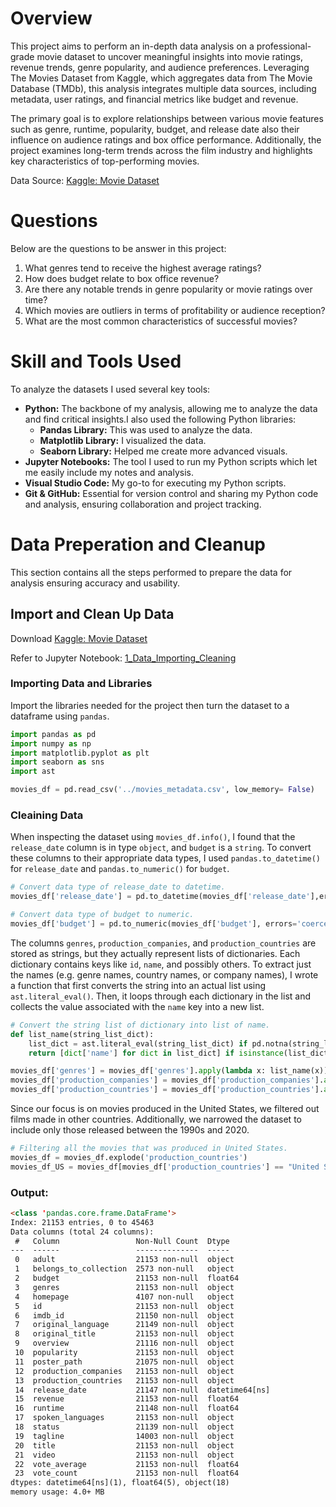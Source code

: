 # Overview
This project aims to perform an in-depth data analysis on a professional-grade movie dataset to uncover meaningful insights into movie ratings, revenue trends, genre popularity, and audience preferences. Leveraging The Movies Dataset from Kaggle, which aggregates data from The Movie Database (TMDb), this analysis integrates multiple data sources, including metadata, user ratings, and financial metrics like budget and revenue.

The primary goal is to explore relationships between various movie features such as genre, runtime, popularity, budget, and release date also their influence on audience ratings and box office performance. Additionally, the project examines long-term trends across the film industry and highlights key characteristics of top-performing movies.

Data Source: [Kaggle: Movie Dataset](https://www.kaggle.com/datasets/rounakbanik/the-movies-dataset)

# Questions

Below are the questions to be answer in this project:
1. What genres tend to receive the highest average ratings?
2. How does budget relate to box office revenue?
3. Are there any notable trends in genre popularity or movie ratings over time?
4. Which movies are outliers in terms of profitability or audience reception?
5. What are the most common characteristics of successful movies?

# Skill and Tools Used
To analyze the datasets I used several key tools:

- **Python:** The backbone of my analysis, allowing me to analyze the data and find critical insights.I also used the following Python libraries:
    - **Pandas Library:** This was used to analyze the data. 
    - **Matplotlib Library:** I visualized the data.
    - **Seaborn Library:** Helped me create more advanced visuals. 
- **Jupyter Notebooks:** The tool I used to run my Python scripts which let me easily include my notes and analysis.
- **Visual Studio Code:** My go-to for executing my Python scripts.
- **Git & GitHub:** Essential for version control and sharing my Python code and analysis, ensuring collaboration and project tracking.

# Data Preperation and Cleanup

This section contains all the steps performed to prepare the data for analysis ensuring accuracy and usability.

## Import and Clean Up Data

Download [Kaggle: Movie Dataset](https://www.kaggle.com/datasets/rounakbanik/the-movies-dataset)

Refer to Jupyter Notebook: [1_Data_Importing_Cleaning](./1_Analysis/1_Data_Importing_Cleaning.ipynb)

### Importing Data and Libraries

Import the libraries needed for the project then turn the dataset to a dataframe using `pandas`.


```python
import pandas as pd
import numpy as np
import matplotlib.pyplot as plt
import seaborn as sns
import ast

movies_df = pd.read_csv('../movies_metadata.csv', low_memory= False)
```

### Cleaining Data

 When inspecting the dataset using `movies_df.info()`, I found that the `release_date` column is in type `object`, and `budget` is a `string`. To convert these columns to their appropriate data types, I used `pandas.to_datetime()` for `release_date` and `pandas.to_numeric()` for `budget`.


```python
# Convert data type of release_date to datetime.
movies_df['release_date'] = pd.to_datetime(movies_df['release_date'],errors='coerce') 

# Convert data type of budget to numeric.
movies_df['budget'] = pd.to_numeric(movies_df['budget'], errors='coerce') 
```

The columns `genres`, `production_companies`, and `production_countries` are stored as strings, but they actually represent lists of dictionaries. Each dictionary contains keys like `id`, `name`, and possibly others.
To extract just the names (e.g. genre names, country names, or company names), I wrote a function that first converts the string into an actual list using `ast.literal_eval()`. Then, it loops through each dictionary in the list and collects the value associated with the `name` key into a new list.


```python
# Convert the string list of dictionary into list of name.
def list_name(string_list_dict): 
    list_dict = ast.literal_eval(string_list_dict) if pd.notna(string_list_dict) else string_list_dict
    return [dict['name'] for dict in list_dict] if isinstance(list_dict,list) else []

movies_df['genres'] = movies_df['genres'].apply(lambda x: list_name(x))
movies_df['production_companies'] = movies_df['production_companies'].apply(lambda x: list_name(x))
movies_df['production_countries'] = movies_df['production_countries'].apply(lambda x: list_name(x))
```

Since our focus is on movies produced in the United States, we filtered out films made in other countries. Additionally, we narrowed the dataset to include only those released between the 1990s and 2020.

```python
# Filtering all the movies that was produced in United States.
movies_df = movies_df.explode('production_countries')
movies_df_US = movies_df[movies_df['production_countries'] == "United States of America"].copy() 
```

### Output: 

```html
<class 'pandas.core.frame.DataFrame'>
Index: 21153 entries, 0 to 45463
Data columns (total 24 columns):
 #   Column                 Non-Null Count  Dtype         
---  ------                 --------------  -----         
 0   adult                  21153 non-null  object        
 1   belongs_to_collection  2573 non-null   object        
 2   budget                 21153 non-null  float64       
 3   genres                 21153 non-null  object        
 4   homepage               4107 non-null   object        
 5   id                     21153 non-null  object        
 6   imdb_id                21150 non-null  object        
 7   original_language      21149 non-null  object        
 8   original_title         21153 non-null  object        
 9   overview               21116 non-null  object        
 10  popularity             21153 non-null  object        
 11  poster_path            21075 non-null  object        
 12  production_companies   21153 non-null  object        
 13  production_countries   21153 non-null  object        
 14  release_date           21147 non-null  datetime64[ns]
 15  revenue                21153 non-null  float64       
 16  runtime                21148 non-null  float64       
 17  spoken_languages       21153 non-null  object        
 18  status                 21139 non-null  object        
 19  tagline                14003 non-null  object        
 20  title                  21153 non-null  object        
 21  video                  21153 non-null  object        
 22  vote_average           21153 non-null  float64       
 23  vote_count             21153 non-null  float64       
dtypes: datetime64[ns](1), float64(5), object(18)
memory usage: 4.0+ MB
```
